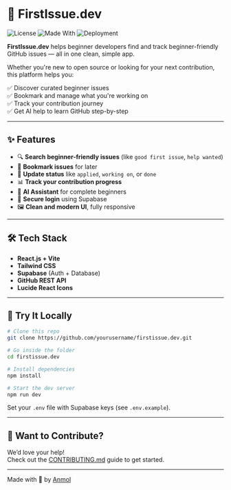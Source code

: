 <!-- # 🚀 FirstIssue.Dev

**Your Gateway to FirstIssue.Dev**

Open Source Buddy is a full-stack web application designed to help developers—especially beginners—discover, track, and contribute to open source projects with confidence. Find beginner-friendly GitHub issues, bookmark them, and track your contribution journey from start to finish.

![Open Source Buddy](https://images.unsplash.com/photo-1556075798-4825dfaaf498?w=1200&h=400&fit=crop&crop=center)

## ✨ Features

### 🔍 **Discover Issues**
- Find beginner-friendly GitHub issues labeled with `good first issue`, `help wanted`, etc.
- Filter by programming language, keywords, and repository popularity
- Real-time search using GitHub's REST API
- Clean, intuitive interface for browsing issues

### 💾 **Bookmark & Track**
- Save interesting issues for later
- Track your progress with status updates:
  - 📌 **Saved** - Issues you want to work on
  - 📝 **Applied** - Issues you've commented on or shown interest
  - 🔨 **Working On** - Issues you're actively contributing to
  - ✅ **Done** - Completed contributions

### 📊 **Progress Dashboard**
- Visualize your open source journey
- View completion rates and contribution statistics
- Track your favorite programming languages
- Monitor your growth over time

### 🔐 **Secure Authentication**
- Email/password authentication
- GitHub OAuth integration
- Secure user data with Supabase Auth
- Protected routes and user-specific data

### 📱 **Responsive Design**
- Beautiful, modern UI with Tailwind CSS
- Mobile-first responsive design
- Smooth animations and micro-interactions
- Dark/light theme support

## 🛠️ Tech Stack

| Layer | Technology |
|-------|------------|
| **Frontend** | React.js (Vite) + Tailwind CSS |
| **Backend** | Supabase (Auth + Database + API) |
| **Database** | PostgreSQL (via Supabase) |
| **External API** | GitHub REST API |
| **Authentication** | Supabase Auth (Email + GitHub OAuth) |
| **Icons** | Lucide React |
| **Deployment** | Netlify/Vercel Ready |

## 🚀 Getting Started

### Prerequisites

- Node.js 18+ and npm
- A Supabase account
- A GitHub account (for OAuth, optional)

### Installation

1. **Clone the repository**
   ```bash
   git clone https://github.com/yourusername/open-source-buddy.git
   cd open-source-buddy
   ```

2. **Install dependencies**
   ```bash
   npm install
   ```

3. **Set up Supabase**
   - Create a new project at [supabase.com](https://supabase.com)
   - Copy your project URL and anon key
   - Run the database migration (see Database Setup below)

4. **Configure environment variables**
   ```bash
   cp .env.example .env
   ```
   
   Update `.env` with your Supabase credentials:
   ```env
   VITE_SUPABASE_URL=your_supabase_project_url
   VITE_SUPABASE_ANON_KEY=your_supabase_anon_key
   ```

5. **Start the development server**
   ```bash
   npm run dev
   ```

6. **Open your browser**
   Navigate to `http://localhost:5173`

## 🗄️ Database Setup

The application uses a single `bookmarks` table to store user data:

```sql
-- Run this in your Supabase SQL editor
CREATE TABLE IF NOT EXISTS public.bookmarks (
  id uuid DEFAULT gen_random_uuid() PRIMARY KEY,
  created_at timestamp with time zone DEFAULT now() NOT NULL,
  user_id uuid REFERENCES auth.users(id) ON DELETE CASCADE NOT NULL,
  title text NOT NULL,
  issue_url text NOT NULL,
  repo_name text NOT NULL,
  language text DEFAULT 'unknown' NOT NULL,
  status text DEFAULT 'saved' NOT NULL CHECK (status IN ('saved', 'applied', 'working_on', 'done')),
  UNIQUE (user_id, issue_url)
);

-- Enable Row Level Security
ALTER TABLE public.bookmarks ENABLE ROW LEVEL SECURITY;

-- Create policies for user data access
CREATE POLICY "Users can view their own bookmarks" ON public.bookmarks
  FOR SELECT USING (auth.uid() = user_id);

CREATE POLICY "Users can insert their own bookmarks" ON public.bookmarks
  FOR INSERT WITH CHECK (auth.uid() = user_id);

CREATE POLICY "Users can update their own bookmarks" ON public.bookmarks
  FOR UPDATE USING (auth.uid() = user_id);

CREATE POLICY "Users can delete their own bookmarks" ON public.bookmarks
  FOR DELETE USING (auth.uid() = user_id);
```

## 📖 How to Use

### For New Contributors

1. **Sign Up**: Create an account using email or GitHub OAuth
2. **Explore Issues**: Browse the `/explore` page to find beginner-friendly issues
3. **Filter & Search**: Use filters to find issues in your preferred programming language
4. **Bookmark Issues**: Click the bookmark icon to save interesting issues
5. **Track Progress**: Update issue status as you work on them
6. **Monitor Growth**: Check your `/status` dashboard to see your progress

### For Experienced Developers

1. **Quick Discovery**: Use advanced filters to find issues matching your expertise
2. **Batch Management**: Efficiently manage multiple contributions from the bookmarks page
3. **Progress Analytics**: Track your contribution patterns and favorite technologies
4. **Community Impact**: View real-time statistics of the platform's community growth

## 🤝 Contributing

We welcome contributions from developers of all skill levels! Here's how you can help:

### 🐛 Report Bugs

Found a bug? Please create an issue with:
- Clear description of the problem
- Steps to reproduce
- Expected vs actual behavior
- Screenshots (if applicable)
- Your browser and OS information

### 💡 Suggest Features

Have an idea for improvement? Open an issue with:
- Feature description
- Use case and benefits
- Possible implementation approach
- Mockups or examples (if applicable)

### 🔧 Code Contributions

1. **Fork the repository**
2. **Create a feature branch**
   ```bash
   git checkout -b feature/amazing-feature
   ```
3. **Make your changes**
   - Follow the existing code style
   - Add comments for complex logic
   - Update documentation if needed
4. **Test your changes**
   ```bash
   npm run dev
   npm run lint
   ```
5. **Commit your changes**
   ```bash
   git commit -m "Add amazing feature"
   ```
6. **Push to your branch**
   ```bash
   git push origin feature/amazing-feature
   ```
7. **Open a Pull Request**

### 📝 Documentation

Help improve our documentation:
- Fix typos or unclear instructions
- Add examples and use cases
- Translate to other languages
- Create video tutorials

### 🎨 Design Contributions

- UI/UX improvements
- Icon and illustration design
- Accessibility enhancements
- Mobile experience optimization

## 🏗️ Project Structure

```
open-source-buddy/
├── public/                 # Static assets
├── src/
│   ├── components/        # Reusable React components
│   │   └── Navbar.jsx    # Navigation component
│   ├── contexts/         # React contexts
│   │   └── AuthContext.jsx # Authentication context
│   ├── lib/              # Utility libraries
│   │   └── supabase.js   # Supabase client configuration
│   ├── pages/            # Page components
│   │   ├── LandingPage.jsx
│   │   ├── ExplorePage.jsx
│   │   ├── BookmarksPage.jsx
│   │   ├── StatusPage.jsx
│   │   ├── ProfilePage.jsx
│   │   ├── SupportPage.jsx
│   │   ├── LoginPage.jsx
│   │   └── SignupPage.jsx
│   ├── App.jsx           # Main app component
│   ├── main.jsx          # App entry point
│   └── index.css         # Global styles
├── supabase/
│   └── migrations/       # Database migrations
├── .env.example          # Environment variables template
├── package.json          # Dependencies and scripts
└── README.md            # This file
```

## 🔧 Development Scripts

```bash
# Start development server
npm run dev

# Build for production
npm run build

# Preview production build
npm run preview

# Run linter
npm run lint

# Fix linting issues
npm run lint:fix
```

## 🌟 Roadmap

### Phase 1 (Current)
- [x] Core issue discovery and bookmarking
- [x] User authentication and profiles
- [x] Progress tracking dashboard
- [x] Responsive design

### Phase 2 (Upcoming)
- [ ] Advanced filtering and sorting options
- [ ] Issue difficulty scoring algorithm
- [ ] Community features (comments, ratings)
- [ ] Email notifications for bookmarked issues
- [ ] GitHub integration for automatic status updates

### Phase 3 (Future)
- [ ] Mobile app (React Native)
- [ ] Gamification and achievement system
- [ ] Mentorship matching
- [ ] Repository recommendations
- [ ] Contribution analytics and insights

## 📊 API Usage

### GitHub API Integration

The app uses GitHub's REST API to fetch issues:

```javascript
// Example API call
const response = await fetch(
  `https://api.github.com/search/issues?q=label:"good first issue"+language:javascript+state:open&sort=updated&per_page=20`
);
```

**Rate Limits**: GitHub allows 60 requests per hour for unauthenticated requests. For higher limits, consider implementing GitHub OAuth.

### Supabase Integration

All user data is stored securely in Supabase with Row Level Security (RLS) enabled:

```javascript
// Example bookmark creation
const { data, error } = await supabase
  .from('bookmarks')
  .insert({
    user_id: user.id,
    title: issue.title,
    issue_url: issue.html_url,
    repo_name: issue.repository_url.split('/').slice(-2).join('/'),
    language: selectedLanguage,
    status: 'saved'
  });
```

## 🔒 Security & Privacy

- **Data Protection**: All user data is encrypted and stored securely with Supabase
- **Row Level Security**: Users can only access their own bookmarks and data
- **Authentication**: Secure authentication with email verification and OAuth
- **API Security**: All API calls are authenticated and rate-limited
- **Privacy First**: We don't track users or sell data

## 📱 Browser Support

- Chrome 90+
- Firefox 88+
- Safari 14+
- Edge 90+

## 🤔 FAQ

**Q: Is this free to use?**
A: Yes! Open Source Buddy is completely free and open source.

**Q: Do I need a GitHub account?**
A: While not required, having a GitHub account enables OAuth login and better integration.

**Q: Can I contribute to this project?**
A: Absolutely! We welcome contributions of all kinds. See the Contributing section above.

**Q: How often is the issue data updated?**
A: Issues are fetched in real-time from GitHub's API when you search or browse.

**Q: Is my data safe?**
A: Yes, we use Supabase for secure data storage with encryption and Row Level Security.

## 📄 License

This project is licensed under the MIT License - see the [LICENSE](LICENSE) file for details.

## 🙏 Acknowledgments

- **GitHub** for providing the excellent REST API
- **Supabase** for the amazing backend-as-a-service platform
- **Tailwind CSS** for the beautiful utility-first CSS framework
- **Lucide** for the clean and consistent icon set
- **Vite** for the fast and modern build tool
- **React** for the powerful UI library

## 💖 Support the Project

If you find Open Source Buddy helpful, consider supporting the project:

- ⭐ Star this repository
- 🐛 Report bugs and suggest features
- 🔧 Contribute code or documentation
- 💰 [Support the developer](https://your-app-url.com/support)

## 📞 Contact

- **GitHub Issues**: [Report bugs or request features](https://github.com/yourusername/open-source-buddy/issues)
- **Email**: your-email@example.com
- **Twitter**: [@yourusername](https://twitter.com/yourusername)

---

**Made with ❤️ for the open source community**

*Happy Contributing! 🚀* -->


# 🚀 FirstIssue.dev

![License](https://img.shields.io/badge/license-MIT-blue.svg)
![Made With](https://img.shields.io/badge/Made%20with-React-blue)
![Deployment](https://img.shields.io/badge/Deploy-Netlify%2FVercel-green)

**FirstIssue.dev** helps beginner developers find and track beginner-friendly GitHub issues — all in one clean, simple app.

Whether you're new to open source or looking for your next contribution, this platform helps you:

✅ Discover curated beginner issues  
✅ Bookmark and manage what you're working on  
✅ Track your contribution journey  
✅ Get AI help to learn GitHub step-by-step  

---

## ✨ Features

- 🔍 **Search beginner-friendly issues** (like `good first issue`, `help wanted`)
- 📌 **Bookmark issues** for later
- 🔨 **Update status** like `applied`, `working on`, or `done`
- 📊 **Track your contribution progress**
- 🤖 **AI Assistant** for complete beginners
- 🔐 **Secure login** using Supabase
- 🖼️ **Clean and modern UI**, fully responsive

---

## 🛠️ Tech Stack

- **React.js + Vite**
- **Tailwind CSS**
- **Supabase** (Auth + Database)
- **GitHub REST API**
- **Lucide React Icons**

---

## 🧪 Try It Locally

```bash
# Clone this repo
git clone https://github.com/yourusername/firstissue.dev.git

# Go inside the folder
cd firstissue.dev

# Install dependencies
npm install

# Start the dev server
npm run dev
```

Set your `.env` file with Supabase keys (see `.env.example`).

---

## 🙌 Want to Contribute?

We’d love your help!  
Check out the [CONTRIBUTING.md](CONTRIBUTING.md) guide to get started.

---

Made with 💙 by [Anmol](https://github.com/anmolsah)

